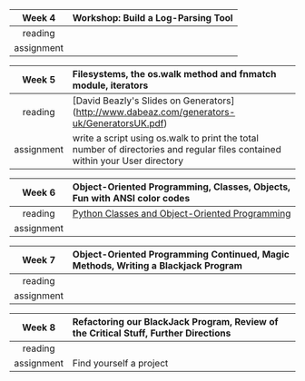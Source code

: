 
| Week 4 | Workshop: Build a Log-Parsing Tool |
|:-------------:|:-----|
| reading     |  |
| assignment    | |

| Week 5 | Filesystems, the os.walk method and fnmatch module, iterators |
|:-------------:|:-----|
| reading     | [David Beazly's Slides on Generators] (http://www.dabeaz.com/generators-uk/GeneratorsUK.pdf) |
| assignment    | write a script using os.walk to print the total number of directories and regular files contained within your User directory  |

| Week 6 | Object-Oriented Programming, Classes, Objects, Fun with ANSI color codes |
|:-------------:|:-----|
| reading     | [Python Classes and Object-Oriented Programming](http://www.jeffknupp.com/blog/2014/06/18/improve-your-python-python-classes-and-object-oriented-programming/)  |
| assignment    |  |

| Week 7 | Object-Oriented Programming Continued, Magic Methods, Writing a Blackjack Program |
|:-------------:|:-----|
| reading     |  |
| assignment    | |

| Week 8 | Refactoring our BlackJack Program, Review of the Critical Stuff, Further Directions |
|:-------------:|:-----|
| reading     |  |
| assignment    | Find yourself a project  |
